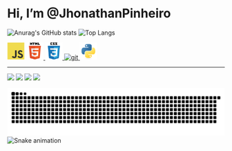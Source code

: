 # Hi, I’m @JhonathanPinheiro

![Anurag's GitHub stats](https://github-readme-stats.vercel.app/api?username=JhonathanPinheiro&show_icons=true&theme=highcontrast) ![Top Langs](https://github-readme-stats.vercel.app/api/top-langs/?username=JhonathanPinheiro&layout=compact&theme=highcontrast)
<div style="display: inline_block">
<a href="https://developer.mozilla.org/en-US/docs/Web/JavaScript" target="_blank"> <img src="https://raw.githubusercontent.com/devicons/devicon/master/icons/javascript/javascript-original.svg" alt="javascript" width="40" height="40"/></a>
<a href="https://www.w3.org/html/" target="_blank"> <img src="https://raw.githubusercontent.com/devicons/devicon/master/icons/html5/html5-original-wordmark.svg" alt="html5" width="40" height="40"/> </a> 
<a href="https://www.w3schools.com/css/" target="_blank"> <img src="https://raw.githubusercontent.com/devicons/devicon/master/icons/css3/css3-original-wordmark.svg" alt="css3" width="40" height="40"/> </a>
<a href="https://git-scm.com/" target="_blank"> <img src="https://www.vectorlogo.zone/logos/git-scm/git-scm-icon.svg" alt="git" width="40" height="40"/> </a>
<a href="https://www.python.org" target="_blank"> <img src="https://raw.githubusercontent.com/devicons/devicon/master/icons/python/python-original.svg" alt="python" width="40" height="40"/> </a>
</div>
<hr>

[<img src = "https://img.shields.io/badge/instagram-%23E4405F.svg?&style=for-the-badge&logo=instagram&logoColor=white">](https://www.instagram.com/thi.code/) [<img src="https://img.shields.io/badge/linkedin-%230077B5.svg?&style=for-the-badge&logo=linkedin&logoColor=white" />](https://www.linkedin.com/in/jhonathan-pinheiro/) [<img src="https://img.shields.io/badge/Codepen-000000?style=for-the-badge&logo=codepen&logoColor=white" />](https://codepen.io/jhonathanpinheiro) [<img src="https://img.shields.io/badge/-gmail-2EC866?style=for-the-badge&logo=gmail&logoColor=white" />](mailto:jhonathancpinheiro@gmail.com)

![Snake animation](https://github.com/limathiagos/limathiagos/blob/output/github-contribution-grid-snake.svg)
![Snake animation](https://github.com/codethi/codethi/blob/output/github-contribution-grid-snake.svg)
